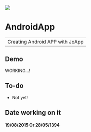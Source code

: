 # ![](./)
# AndroidApp
<table>
<tr>
<td>
  Creating Android APP with JoApp 
</tr>
</table>


## Demo
WORKING...!


## To-do
- Not yet!



## Date working on it
#### 19/08/2015 Or 28/05/1394
